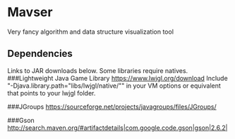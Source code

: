 # Mavser
Very fancy algorithm and data structure visualization tool


## Dependencies
Links to JAR downloads below. Some libraries require natives.
###Lightweight Java Game Library
https://www.lwjgl.org/download
Include "-Djava.library.path="libs/lwjgl/native/"" in your VM options or equivalent that points to your lwjgl folder.

###JGroups
https://sourceforge.net/projects/javagroups/files/JGroups/

###Gson
http://search.maven.org/#artifactdetails|com.google.code.gson|gson|2.6.2|
